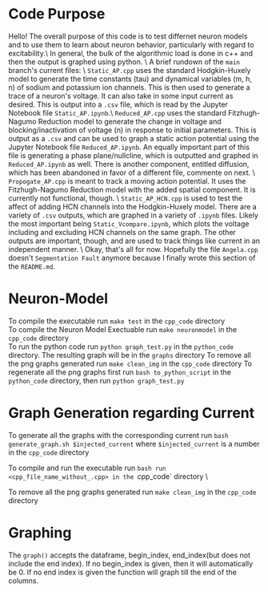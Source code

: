# Code Purpose 
Hello! The overall purpose of this code is to test differnet neuron models and to use them to learn about neuron behavior, particularly with regard to excitability.\\
In general, the bulk of the algorithmic load is done in c++ and then the output is graphed using python. \\
A brief rundown of the `main` branch's current files: \\
`Static_AP.cpp` uses the standard Hodgkin-Huxely model to generate the time constants (tau) and dynamical variables (m, h, n) of sodium and potassium ion channels. This is then used to generate a trace of a neuron's voltage. It can also take in some input current as desired. This is output into a `.csv` file, which is read by the Jupyter Notebook file `Static_AP.ipynb`.\\
`Reduced_AP.cpp` uses the standard Fitzhugh-Nagumo Reduction model to generate the change in voltage and blocking/inactivation of voltage (n) in response to initial parameters. This is output as a `.csv` and can be used to graph a static action potential using the Jupyter Notebook file `Reduced_AP.ipynb`. An equally important part of this file is generating a phase plane/nullcline, which is outputted and graphed in `Reduced_AP.ipynb` as well. There is another component, entitled diffusion, which has been abandoned in favor of a different file, commente on next. \\
`Propogate_AP.cpp` is meant to track a moving action potential. It uses the Fitzhugh-Nagumo Reduction model with the added spatial component. It is currently not functional, though. \\
`Static_AP_HCN.cpp` is used to test the affect of adding HCN channels into the Hodgkin-Huxely model. There are a variety of `.csv` outputs, which are graphed in a variety of `.ipynb` files. Likely the most important being `Static_Vcompare.ipynb`, which plots the voltage including and excluding HCN channels on the same graph. The other outputs are important, though, and are used to track things like current in an independent manner. \\
Okay, that's all for now. Hopefully the file `Angela.cpp` doesn't `Segmentation Fault` anymore because I finally wrote this section of the `README.md`.

# Neuron-Model
To compile the executable run `make test` in the `cpp_code` directory \
To compile the Neuron Model Exectuable run `make neuronmodel` in the `cpp_code` directory  \
To run the python code run `python graph_test.py` in the `python_code` directory. The resulting graph will be in the `graphs` directory
To remove all the png graphs generated run `make clean_img` in the `cpp_code` directory
To regenerate all the png graphs first run `bash to_python_script` in the `python_code` directory, then run `python graph_test.py` 
# Graph Generation regarding Current
To generate all the graphs with the corresponding current run `bash generate_graph.sh $injected_current` where `$injected_current` is a number in the `cpp_code` directory

To compile and run the executable run `bash run <cpp_file_name_without_.cpp> in the `cpp_code` directory \

 To remove all the png graphs generated run `make clean_img` in the `cpp_code` directory

# Graphing
The `graph()` accepts the dataframe, begin_index, end_index(but does not include the end index). If no begin_index is given, then it will automatically be 0. If no end index is given the function will graph till the end of the columns.
